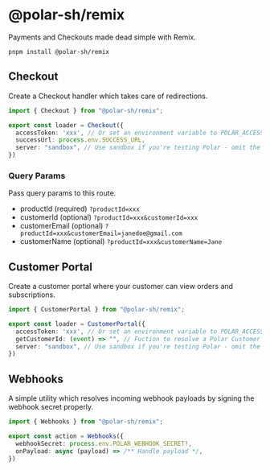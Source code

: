 # @polar-sh/remix

Payments and Checkouts made dead simple with Remix.

`pnpm install @polar-sh/remix`

## Checkout

Create a Checkout handler which takes care of redirections.

```typescript
import { Checkout } from "@polar-sh/remix";

export const loader = Checkout({
  accessToken: 'xxx', // Or set an environment variable to POLAR_ACCESS_TOKEN
  successUrl: process.env.SUCCESS_URL,
  server: "sandbox", // Use sandbox if you're testing Polar - omit the parameter or pass 'production' otherwise
})
```

### Query Params

Pass query params to this route.

- productId (required) `?productId=xxx`
- customerId (optional) `?productId=xxx&customerId=xxx`
- customerEmail (optional) `?productId=xxx&customerEmail=janedoe@gmail.com`
- customerName (optional) `?productId=xxx&customerName=Jane`

## Customer Portal

Create a customer portal where your customer can view orders and subscriptions.

```typescript
import { CustomerPortal } from "@polar-sh/remix";

export const loader = CustomerPortal({
  accessToken: 'xxx', // Or set an environment variable to POLAR_ACCESS_TOKEN
  getCustomerId: (event) => "", // Fuction to resolve a Polar Customer ID
  server: "sandbox", // Use sandbox if you're testing Polar - omit the parameter or pass 'production' otherwise
})
```

## Webhooks

A simple utility which resolves incoming webhook payloads by signing the webhook secret properly.

```typescript
import { Webhooks } from "@polar-sh/remix";

export const action = Webhooks({
  webhookSecret: process.env.POLAR_WEBHOOK_SECRET!,
  onPayload: async (payload) => /** Handle payload */,
})
```
